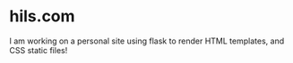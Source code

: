 # hils.com
I am working on a personal site using flask to render HTML templates, and CSS static files!



